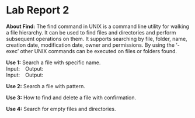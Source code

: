 # Lab Report 2

**About Find:** The find command in UNIX is a command line utility for walking a file hierarchy. It can be used to find files and directories and perform subsequent operations on them. It supports searching by file, folder, name, creation date, modification date, owner and permissions. By using the ‘-exec’ other UNIX commands can be executed on files or folders found. 

**Use 1:** Search a file with specific name.
<br>
Input:
``` ```
Output:
<br>
Input:
``` ```
Output:

**Use 2:** Search a file with pattern.

**Use 3:** How to find and delete a file with confirmation.

**Use 4:** Search for empty files and directories.
